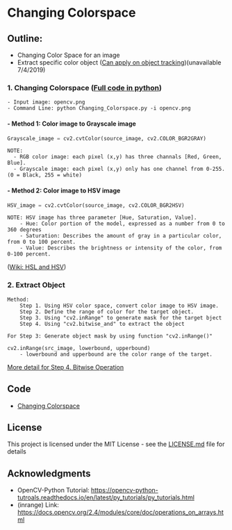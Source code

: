 # Changing Colorspace

## Outline:
- Changing Color Space for an image
- Extract specific color object ([Can apply on object tracking](https://github.com/Hank-Tsou/Computer-Vision-OpenCV-Python/edit/master/tutorials/Image_Processing/1_Changing_colorspace/README.md))(unavailable 7/4/2019)

### 1. Changing Colorspace  ([Full code in python](https://github.com/Hank-Tsou/Computer-Vision-OpenCV-Python/blob/master/tutorials/Image_Processing/1_Changing_colorspace/Changing_Colorspace.py))
```
- Input image: opencv.png
- Command Line: python Changing_Colorspace.py -i opencv.png
```

#### - Method 1: Color image to Grayscale image
```python
Grayscale_image = cv2.cvtColor(source_image, cv2.COLOR_BGR2GRAY)
```
```
NOTE: 
  - RGB color image: each pixel (x,y) has three channals [Red, Green, Blue].
  - Grayscale image: each pixel (x,y) only has one channel from 0-255. (0 = Black, 255 = white)
```
#### - Method 2: Color image to HSV image
```python
HSV_image = cv2.cvtColor(source_image, cv2.COLOR_BGR2HSV)
```
```
NOTE: HSV image has three parameter [Hue, Saturation, Value].
    - Hue: Color portion of the model, expressed as a number from 0 to 360 degrees 
    - Saturation: Describes the amount of gray in a particular color, from 0 to 100 percent. 
    - Value: Describes the brightness or intensity of the color, from 0-100 percent.
```
([Wiki: HSL and HSV](https://en.wikipedia.org/wiki/HSL_and_HSV))

### 2. Extract Object 
```
Method:
    Step 1. Using HSV color space, convert color image to HSV image.
    Step 2. Define the range of color for the target object.
    Step 3. Using "cv2.inRange" to generate mask for the target bject
    Step 4. Using "cv2.bitwise_and" to extract the object
```
```
For Step 3: Generate object mask by using function "cv2.inRange()"

cv2.inRange(src_image, lowerbound, upperbound)
    - lowerbound and upperbound are the color range of the target.
```

[More detail for Step 4. Bitwise Operation](https://github.com/Hank-Tsou/Computer-Vision-OpenCV-Python/tree/master/tutorials/Core_Operation)

## Code
- [Changing Colorspace](https://github.com/Hank-Tsou/Computer-Vision-OpenCV-Python/blob/master/tutorials/Image_Processing/1_Changing_colorspace/Changing_Colorspace.py)

## License

This project is licensed under the MIT License - see the [LICENSE.md](LICENSE.md) file for details

## Acknowledgments

* OpenCV-Python Tutorial: https://opencv-python-tutroals.readthedocs.io/en/latest/py_tutorials/py_tutorials.html
* (inrange) Link: https://docs.opencv.org/2.4/modules/core/doc/operations_on_arrays.html
